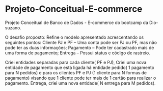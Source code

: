 # Projeto-Conceitual-E-commerce
Projeto Conceitual de Banco de Dados - E-commerce do bootcamp da Dio-suzano.

O desafio proposto: Refine o modelo apresentado acrescentando os seguintes pontos:
Cliente PJ e PF – Uma conta pode ser PJ ou PF, mas não pode ter as duas informações;
Pagamento – Pode ter cadastrado mais de uma forma de pagamento;
Entrega – Possui status e código de rastreio.

Criei entidades separadas para cada cliente( PF e PJ), Criei uma nova entidade de pagamento que está ligada há entidade pedido( 1 pagamento para N pedidos) e para os clientes PF e PJ (1 cliente para N formas de pagamento) visando que 1 cliente pode ter mais de 1 cartão para realizar o pagamento. Entrega, criei uma nova entidade( N entrega para M pedidos).

